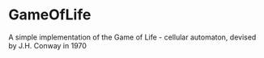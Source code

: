 # GameOfLife

A simple implementation of the Game of Life - cellular automaton, devised by J.H. Conway in 1970